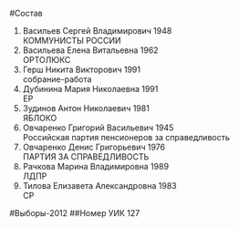 #Состав
1. Васильев Сергей Владимирович 1948   
    КОММУНИСТЫ РОССИИ
2. Васильева Елена Витальевна 1962   
    ОРТОЛЮКС
3. Герш Никита Викторович 1991   
    собрание-работа
4. Дубинина Мария Николаевна 1991   
    ЕР
5. Зудинов Антон Николаевич 1981   
    ЯБЛОКО
6. Овчаренко Григорий Васильевич 1945   
    Российская партия пенсионеров за справедливость
7. Овчаренко Денис Григорьевич 1976   
    ПАРТИЯ ЗА СПРАВЕДЛИВОСТЬ
8. Рачкова Марина Владимировна 1989   
    ЛДПР
9. Тилова Елизавета Александровна 1983   
    СР

#Выборы-2012
##Номер УИК
127